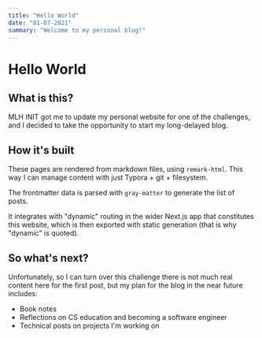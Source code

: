 ```yaml
---
title: "Hello World"
date: "01-07-2021"
summary: "Welcome to my personal blog!"
---
```


# Hello World

## What is this?

MLH INIT got me to update my personal website for one of the challenges, and I
decided to take the opportunity to start my long-delayed blog.

## How it's built

These pages are rendered from markdown files, using `remark-html`. This way I
can manage content with just Typora + git + filesystem.

The frontmatter data is parsed with `gray-matter` to generate the list of posts.

It integrates with "dynamic" routing in the wider Next.js app that constitutes
this website, which is then exported with static generation (that is why
"dynamic" is quoted).

## So what's next?

Unfortunately, so I can turn over this challenge there is not much real content
here for the first post, but my plan for the blog in the near future includes:

- Book notes
- Reflections on CS education and becoming a software engineer
- Technical posts on projects I'm working on
